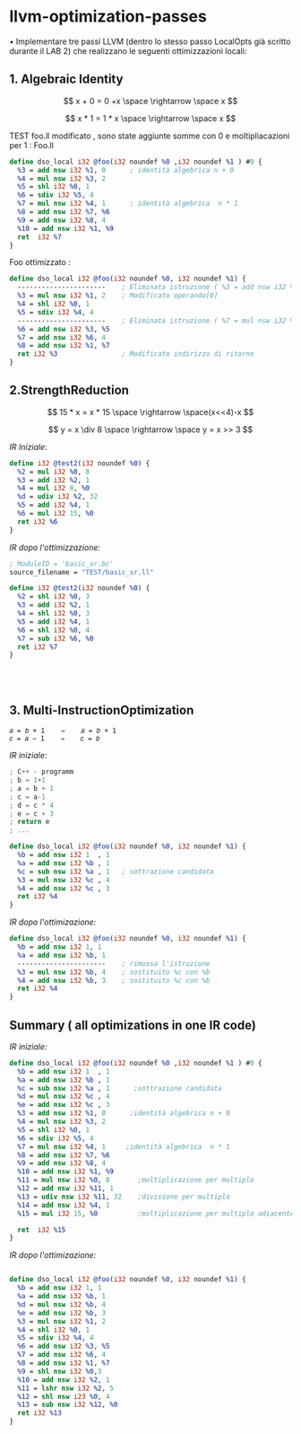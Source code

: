 # llvm-optimization-passes

• Implementare tre passi LLVM (dentro lo stesso passo LocalOpts già scritto durante il LAB 2) che realizzano le seguenti ottimizzazioni locali:

## 1. Algebraic Identity

$$
x + 0 = 0 +x \space \rightarrow \space x
$$

$$
x * 1 = 1 * x \space \rightarrow \space x
$$

TEST foo.ll modificato , sono state aggiunte somme con 0 e moltipliacazioni per 1 :
Foo.ll

```llvm
define dso_local i32 @foo(i32 noundef %0 ,i32 noundef %1 ) #0 {
  %3 = add nsw i32 %1, 0      ; identità algebrica n + 0
  %4 = mul nsw i32 %3, 2      
  %5 = shl i32 %0, 1
  %6 = sdiv i32 %5, 4
  %7 = mul nsw i32 %4, 1      ; identità algebrica  n * 1
  %8 = add nsw i32 %7, %6
  %9 = add nsw i32 %8, 4
  %10 = add nsw i32 %1, %9
  ret  i32 %7
}
```

Foo ottimizzato :

```llvm
define dso_local i32 @foo(i32 noundef %0, i32 noundef %1) {
  ----------------------    ; Eliminata istruzione ( %3 = add nsw i32 %1, 0 )
  %3 = mul nsw i32 %1, 2    ; Modificato operando[0]
  %4 = shl i32 %0, 1
  %5 = sdiv i32 %4, 4
  ----------------------    ; Eliminata istruzione ( %7 = mul nsw i32 %4, 1 )
  %6 = add nsw i32 %3, %5
  %7 = add nsw i32 %6, 4
  %8 = add nsw i32 %1, %7
  ret i32 %3                ; Modificato indirizzo di ritorno
}
```


## 2.StrengthReduction

$$
15 * x = x * 15 \space \rightarrow \space(x<<4)-x
$$

$$
y = x \div 8 \space \rightarrow \space y = x >> 3
$$

_IR Iniziale_:

```llvm
define i32 @test2(i32 noundef %0) {
  %2 = mul i32 %0, 8
  %3 = add i32 %2, 1
  %4 = mul i32 8, %0
  %d = udiv i32 %2, 32
  %5 = add i32 %4, 1
  %6 = mul i32 15, %0
  ret i32 %6
}
```

_IR dopo l'ottimizzazione:_

```llvm
; ModuleID = 'basic_sr.bc'
source_filename = "TEST/basic_sr.ll"

define i32 @test2(i32 noundef %0) {
  %2 = shl i32 %0, 3
  %3 = add i32 %2, 1
  %4 = shl i32 %0, 3
  %5 = add i32 %4, 1
  %6 = shl i32 %0, 4
  %7 = sub i32 %6, %0
  ret i32 %7
}
```

<br><br>

## 3. Multi-InstructionOptimization

```text
𝑎 = 𝑏 + 1    ⇒    𝑎 = 𝑏 + 1
𝑐 = 𝑎 − 1    ⇒    𝑐 = 𝑏
```

_IR iniziale:_

```c++
; C++ - programm
; b = 1+1
; a = b + 1
; c = a-1
; d = c * 4
; e = c + 3
; return e
; ...
```

```llvm
define dso_local i32 @foo(i32 noundef %0, i32 noundef %1) {
  %b = add nsw i32 1  , 1
  %a = add nsw i32 %b , 1
  %c = sub nsw i32 %a , 1   ; sottrazione candidata
  %3 = mul nsw i32 %c , 4
  %4 = add nsw i32 %c , 3
  ret i32 %4
}
```

_IR dopo l'ottimizazione:_

```llvm
define dso_local i32 @foo(i32 noundef %0, i32 noundef %1) {
  %b = add nsw i32 1, 1
  %a = add nsw i32 %b, 1
  ----------------------    ; rimossa l'istruzione
  %3 = mul nsw i32 %b, 4    ; sostituito %c con %b
  %4 = add nsw i32 %b, 3    ; sostituito %c con %b
  ret i32 %4
}
```

## Summary ( all optimizations in one IR code)

_IR iniziale:_

```llvm
define dso_local i32 @foo(i32 noundef %0 ,i32 noundef %1 ) #0 {
  %b = add nsw i32 1  , 1
  %a = add nsw i32 %b , 1
  %c = sub nsw i32 %a , 1      ;sottrazione candidata
  %d = mul nsw i32 %c , 4
  %e = add nsw i32 %c , 3
  %3 = add nsw i32 %1, 0      ;identità algebrica n + 0
  %4 = mul nsw i32 %3, 2
  %5 = shl i32 %0, 1
  %6 = sdiv i32 %5, 4
  %7 = mul nsw i32 %4, 1     ;identità algebrica  n * 1
  %8 = add nsw i32 %7, %6
  %9 = add nsw i32 %8, 4
  %10 = add nsw i32 %1, %9
  %11 = mul nsw i32 %0, 8       ;moltiplicazione per multiplo
  %12 = add nsw i32 %11, 1
  %13 = udiv nsw i32 %11, 32    ;divisione per multiplo
  %14 = add nsw i32 %4, 1
  %15 = mul i32 15, %0          ;moltiplicazione per multiplo adiacente

  ret  i32 %15
}
```

_IR dopo l'ottimizazione:_

```llvm

define dso_local i32 @foo(i32 noundef %0, i32 noundef %1) {
  %b = add nsw i32 1, 1
  %a = add nsw i32 %b, 1
  %d = mul nsw i32 %b, 4
  %e = add nsw i32 %b, 3
  %3 = mul nsw i32 %1, 2
  %4 = shl i32 %0, 1
  %5 = sdiv i32 %4, 4
  %6 = add nsw i32 %3, %5
  %7 = add nsw i32 %6, 4
  %8 = add nsw i32 %1, %7
  %9 = shl nsw i32 %0,3
  %10 = add nsw i32 %2, 1
  %11 = lshr nsw i32 %2, 5
  %12 = shl nsw i23 %0, 4
  %13 = sub nsw i32 %12, %0
  ret i32 %13
}


```
